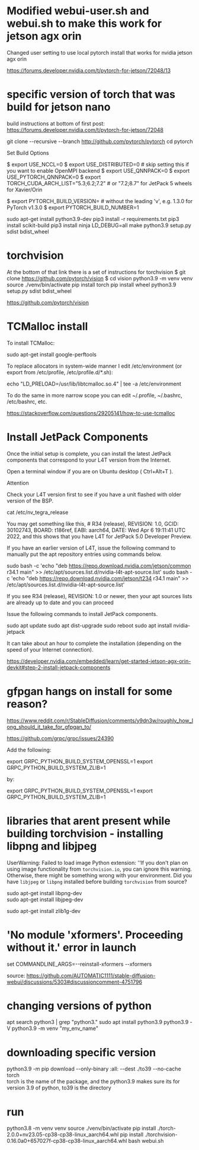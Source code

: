 # Modified webui-user.sh and webui.sh to make this work for jetson agx orin
Changed user setting to use local pytorch install that works for nvidia jetson agx orin  

https://forums.developer.nvidia.com/t/pytorch-for-jetson/72048/13  

# specific version of torch that was build for jetson nano  
build instructions at bottom of first post:  
https://forums.developer.nvidia.com/t/pytorch-for-jetson/72048  

git clone --recursive --branch <version> http://github.com/pytorch/pytorch
cd pytorch

Set Build Options

$ export USE_NCCL=0
$ export USE_DISTRIBUTED=0                    # skip setting this if you want to enable OpenMPI backend
$ export USE_QNNPACK=0
$ export USE_PYTORCH_QNNPACK=0
$ export TORCH_CUDA_ARCH_LIST="5.3;6.2;7.2"   # or "7.2;8.7" for JetPack 5 wheels for Xavier/Orin

$ export PYTORCH_BUILD_VERSION=<version>  # without the leading 'v', e.g. 1.3.0 for PyTorch v1.3.0
$ export PYTORCH_BUILD_NUMBER=1

sudo apt-get install python3.9-dev
pip3 install -r requirements.txt
pip3 install scikit-build
pip3 install ninja
LD_DEBUG=all make
python3.9 setup.py sdist bdist_wheel

# torchvision
At the bottom of that link there is a set of instructions for torchvision
$ git clone https://github.com/pytorch/vision
$ cd vision
python3.9 -m venv venv
source ./venv/bin/activate
pip install torch
pip install wheel
python3.9 setup.py sdist bdist_wheel

https://github.com/pytorch/vision   

# TCMalloc install  

To install TCMalloc:

sudo apt-get install google-perftools

To replace allocators in system-wide manner I edit /etc/environment (or export from /etc/profile, /etc/profile.d/*.sh):

echo "LD_PRELOAD=/usr/lib/libtcmalloc.so.4" | tee -a /etc/environment

To do the same in more narrow scope you can edit ~/.profile, ~/.bashrc, /etc/bashrc, etc.

https://stackoverflow.com/questions/29205141/how-to-use-tcmalloc  

# Install JetPack Components

Once the initial setup is complete, you can install the latest JetPack components that correspond to your L4T version from the Internet.

Open a terminal window if you are on Ubuntu desktop ( Ctrl+Alt+T ).

Attention

Check your L4T version first to see if you have a unit flashed with older version of the BSP.

cat /etc/nv_tegra_release

You may get something like this, # R34 (release), REVISION: 1.0, GCID: 30102743, BOARD: t186ref, EABI: aarch64, DATE: Wed Apr 6 19:11:41 UTC 2022, and this shows that you have L4T for JetPack 5.0 Developer Preview.

If you have an earlier version of L4T, issue the following command to manually put the apt repository entries using commands below.

sudo bash -c 'echo "deb https://repo.download.nvidia.com/jetson/common r34.1 main" >> /etc/apt/sources.list.d/nvidia-l4t-apt-source.list'
sudo bash -c 'echo "deb https://repo.download.nvidia.com/jetson/t234 r34.1 main" >> /etc/apt/sources.list.d/nvidia-l4t-apt-source.list'

If you see R34 (release), REVISION: 1.0 or newer, then your apt sources lists are already up to date and you can proceed

Issue the following commands to install JetPack components.

sudo apt update
sudo apt dist-upgrade
sudo reboot
sudo apt install nvidia-jetpack

It can take about an hour to complete the installation (depending on the speed of your Internet connection).

https://developer.nvidia.com/embedded/learn/get-started-jetson-agx-orin-devkit#step-2-install-jetpack-components  


# gfpgan hangs on install for some reason?

https://www.reddit.com/r/StableDiffusion/comments/y9dn3w/roughly_how_long_should_it_take_for_gfpgan_to/  

https://github.com/grpc/grpc/issues/24390

Add the following:

export GRPC_PYTHON_BUILD_SYSTEM_OPENSSL=1
export GRPC_PYTHON_BUILD_SYSTEM_ZLIB=1

by:

export GRPC_PYTHON_BUILD_SYSTEM_OPENSSL=1
export GRPC_PYTHON_BUILD_SYSTEM_ZLIB=1

# libraries that arent present while building torchvision - installing libpng and libjpeg 
UserWarning: Failed to load image Python extension: ''If you don't plan on using image functionality from `torchvision.io`, you can ignore this warning. Otherwise, there might be something wrong with your environment. Did you have `libjpeg` or `libpng` installed before building `torchvision` from source?  

sudo apt-get install libpng-dev  
sudo apt-get install libjpeg-dev

sudo apt-get install zlib1g-dev

# 'No module 'xformers'. Proceeding without it.' error in launch

set COMMANDLINE_ARGS=--reinstall-xformers --xformers  

source: https://github.com/AUTOMATIC1111/stable-diffusion-webui/discussions/5303#discussioncomment-4751796  

# changing versions of python

apt search python3 | grep "python3\."
sudo apt install python3.9
python3.9 -V
python3.9 -m venv "my_env_name"

# downloading specific version
python3.9 -m pip download --only-binary :all: --dest ./to39 --no-cache torch  
torch is the name of the package, and the python3.9 makes sure its for version 3.9 of python, to39 is the directory

# run
python3.8 -m venv venv
source ./venv/bin/activate
pip install ./torch-2.0.0+nv23.05-cp38-cp38-linux_aarch64.whl
pip install ./torchvision-0.16.0a0+657027f-cp38-cp38-linux_aarch64.whl
bash webui.sh